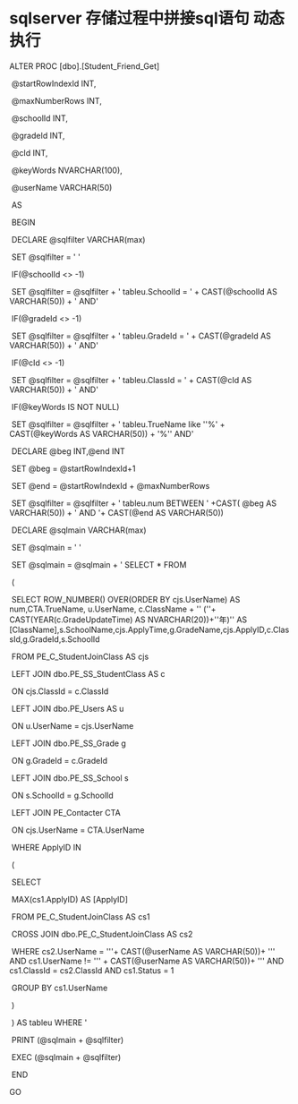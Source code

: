 # sqlserver 存储过程中拼接sql语句 动态执行

ALTER PROC [dbo].[Student_Friend_Get]

​        @startRowIndexId INT,

​        @maxNumberRows  INT, 

​       @schoolId  INT, 

​       @gradeId  INT,

​        @cId  INT,

​        @keyWords NVARCHAR(100),

​        @userName VARCHAR(50) 

​        AS

​                BEGIN

​                    DECLARE @sqlfilter  VARCHAR(max)

​                    SET @sqlfilter = ' '

​                    IF(@schoolId <> -1)

​                                SET @sqlfilter = @sqlfilter + '   tableu.SchoolId =  ' + CAST(@schoolId AS VARCHAR(50)) + ' AND'

​                        IF(@gradeId <> -1)

​                                SET @sqlfilter =  @sqlfilter +  '  tableu.GradeId =  ' + CAST(@gradeId AS VARCHAR(50)) + ' AND'

​                        IF(@cId <> -1)

​                                SET @sqlfilter =  @sqlfilter +  '  tableu.ClassId =  ' + CAST(@cId AS VARCHAR(50)) + ' AND'

​                        IF(@keyWords IS NOT NULL)

​                                SET @sqlfilter =  @sqlfilter + '   tableu.TrueName like  ''%' + CAST(@keyWords AS VARCHAR(50))         + '%''  AND' 

​                                                DECLARE @beg INT,@end INT

​                        SET @beg =  @startRowIndexId+1

​                        SET @end =  @startRowIndexId + @maxNumberRows

​                        SET @sqlfilter = @sqlfilter +  '  tableu.num  BETWEEN  ' +CAST( @beg AS VARCHAR(50)) + ' AND '+ CAST(@end  AS VARCHAR(50))

​                                                 DECLARE @sqlmain  VARCHAR(max)

​                        SET @sqlmain = ' '

​                        SET @sqlmain = @sqlmain  +  ' SELECT * FROM

​                        (

​                            SELECT ROW_NUMBER() OVER(ORDER BY cjs.UserName) AS num,CTA.TrueName, u.UserName, c.ClassName + '' (''+ CAST(YEAR(c.GradeUpdateTime) AS NVARCHAR(20))+''年)'' AS [ClassName],s.SchoolName,cjs.ApplyTime,g.GradeName,cjs.ApplyID,c.ClassId,g.GradeId,s.SchoolId

​                                        FROM PE_C_StudentJoinClass AS cjs

​                                        LEFT JOIN dbo.PE_SS_StudentClass AS c

​                                        ON cjs.ClassId = c.ClassId

​                                        LEFT JOIN dbo.PE_Users AS u

​                                        ON u.UserName = cjs.UserName

​                                        LEFT JOIN dbo.PE_SS_Grade g 

​                                       ON g.GradeId = c.GradeId

​                                        LEFT JOIN dbo.PE_SS_School s

​                                        ON s.SchoolId = g.SchoolId

​                                        LEFT JOIN PE_Contacter CTA

​                                        ON cjs.UserName = CTA.UserName

​                                        WHERE ApplyID IN

​                                        (

​                                                SELECT

​                                                  MAX(cs1.ApplyID) AS [ApplyID]

​                                                FROM PE_C_StudentJoinClass AS cs1

​                                                CROSS JOIN dbo.PE_C_StudentJoinClass AS cs2

​                                                WHERE cs2.UserName = '''+ CAST(@userName  AS VARCHAR(50))+ ''' AND cs1.UserName != ''' + CAST(@userName  AS VARCHAR(50))+  ''' AND cs1.ClassId = cs2.ClassId AND cs1.Status = 1

​                                                GROUP BY cs1.UserName

​                                        )

​                                ) AS tableu WHERE '

​                                                                 PRINT (@sqlmain + @sqlfilter)

​                            EXEC (@sqlmain + @sqlfilter)

​                 END

   GO